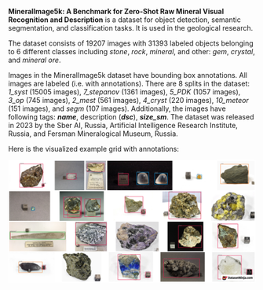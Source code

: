 **MineralImage5k: A Benchmark for Zero-Shot Raw Mineral Visual Recognition and Description** is a dataset for object detection, semantic segmentation, and classification tasks. It is used in the geological research. 

The dataset consists of 19207 images with 31393 labeled objects belonging to 6 different classes including *stone*, *rock*, *mineral*, and other: *gem*, *crystal*, and *mineral ore*.

Images in the MineralImage5k dataset have bounding box annotations. All images are labeled (i.e. with annotations). There are 8 splits in the dataset: *1_syst* (15005 images), *7_stepanov* (1361 images), *5_PDK* (1057 images), *3_op* (745 images), *2_mest* (561 images), *4_cryst* (220 images), *10_meteor* (151 images), and *segm* (107 images). Additionally, the images have following tags: ***name***, description (***dsc***), ***size_sm***. The dataset was released in 2023 by the Sber AI, Russia, Artificial Intelligence Research Institute, Russia, and Fersman Mineralogical Museum, Russia.

Here is the visualized example grid with annotations:

<img src="https://github.com/dataset-ninja/mineral-image-5k/raw/main/visualizations/horizontal_grid.png">
